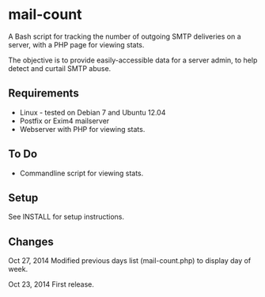 mail-count
==========

A Bash script for tracking the number of outgoing SMTP deliveries on a server, with a PHP page for viewing stats.

The objective is to provide easily-accessible data for a server admin, to help detect and curtail SMTP abuse.

Requirements
------------

  - Linux - tested on Debian 7 and Ubuntu 12.04
  - Postfix or Exim4 mailserver
  - Webserver with PHP for viewing stats.

To Do
-----

  - Commandline script for viewing stats.

Setup
-----

See INSTALL for setup instructions.

Changes
-------

Oct 27, 2014
  Modified previous days list (mail-count.php) to display day of week.
  
Oct 23, 2014
  First release.
